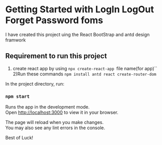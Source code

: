 # Getting Started with LogIn LogOut Forget Password foms
I have created this project uing the React BootStrap and antd design framwork
## Requirement to run this project
1) create react app by using `npx create-react-app `file name(for app)``
2)Run these commands `npm install antd react create-router-dom`



In the project directory, run:

### `npm start`

Runs the app in the development mode.\
Open [http://localhost:3000](http://localhost:3000) to view it in your browser.

The page will reload when you make changes.\
You may also see any lint errors in the console.

Best of Luck!

